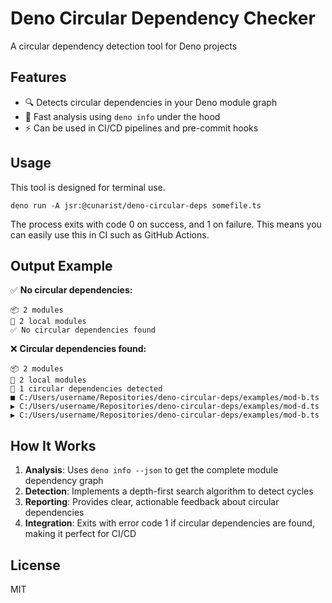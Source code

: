 # Deno Circular Dependency Checker

A circular dependency detection tool for Deno projects

## Features

- 🔍 Detects circular dependencies in your Deno module graph
- 🚀 Fast analysis using `deno info` under the hood
- ⚡ Can be used in CI/CD pipelines and pre-commit hooks

## Usage

This tool is designed for terminal use.

```shell
deno run -A jsr:@cunarist/deno-circular-deps somefile.ts
```

The process exits with code 0 on success, and 1 on failure. This means you can easily use this in CI such as GitHub Actions.

## Output Example

✅ **No circular dependencies:**

```
📦 2 modules
📁 2 local modules
✅ No circular dependencies found
```

❌ **Circular dependencies found:**

```
📦 2 modules
📁 2 local modules
🚨 1 circular dependencies detected
■ C:/Users/username/Repositories/deno-circular-deps/examples/mod-b.ts ▶ C:/Users/username/Repositories/deno-circular-deps/examples/mod-d.ts ▶ C:/Users/username/Repositories/deno-circular-deps/examples/mod-b.ts
```

## How It Works

1. **Analysis**: Uses `deno info --json` to get the complete module dependency graph
2. **Detection**: Implements a depth-first search algorithm to detect cycles
3. **Reporting**: Provides clear, actionable feedback about circular dependencies
4. **Integration**: Exits with error code 1 if circular dependencies are found, making it perfect for CI/CD

## License

MIT
